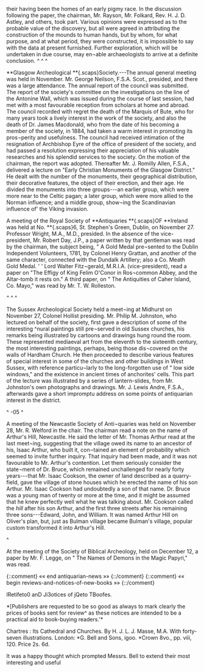 their having been the homes of an early pigmy
race. In the discussion following the paper, the
chairman, Mr. Rayson, Mr. Folkard, Rev. H. J. D.
Astley, and others, took part. Various opinions
were expressed as to the probable value of the
discovery, but all were agreed in attributing the
construction of the mounds to human hands, but
by whom, for what purpose, and at what period,
they were constructed, it is impossible to say with
the data at present furnished. Further exploration,
which will be undertaken in due course, may en¬able
archaeologists to arrive at a definite conclusion.
*^ ^ ^*

**Glasgow Archeological **{.scaps}Society.---The annual
general meeting was held in November. Mr.
George Neilson, F.S.A. Scot., presided, and there
was a large attendance. The annual report of the
council was submitted. The report of the society's
committee on the investigations on the line of the
Antonine Wall, which was issued during the course
of last session, had met with a most favourable
reception from scholars at home and abroad. The
council recorded with regret the death of the
Marquis of Bute, who for many years took a lively
interest in the work of the society, and also the
death of Dr. James Macdonald, who from the date
of his becoming a member of the society, in 1884,
had taken a warm interest in promoting its pros¬perity
and usefulness. The council had received
intimation of the resignation of Archbishop Eyre of
the office of president of the society, and had
passed a resolution expressing their appreciation
of his valuable researches and his splendid services
to the society. On the motion of the chairman,
the report was adopted. Thereafter Mr. J. Romilly
Allen, F.S.A., delivered a lecture on "Early
Christian Monuments of the Glasgow District."
He dealt with the number of the monuments, their
geographical distribution, their decorative features,
the object of their erection, and their age. He
divided the monuments into three groups---an
earlier group, which were more near to the Celtic
pagan; a later group, which were more allied to
the Norman influence; and a middle group, show¬ing
the Scandinavian influence of' the Viking
invasion.

A meeting of the Royal Society of **Antiquaries
**{.scaps}OF **Ireland was held at No. **{.scaps}6, St. Stephen's
Green, Dublin, on November 27. Professor
Wright, M.A., M.D., presided. In the absence
of the vice-president, Mr. Robert Day, J.P., a
paper written by that gentleman was read by the
chairman, the subject being, " A Gold Medal pre¬sented
to the Dublin Independent Volunteers, 1781,
by Colonel Henry Grattan, and another of the same
character, connected with the Dundalk Artillery;
also a Co. Meath Gold Medal. ' ' Lord Walter Fitz¬gerald,
M.R.I.A. (vice-president), read a paper on
"The Effigy of King Felim O'Conor in Ros¬common
Abbey, and the Altar-tomb it rests on."
A third paper, on " The Antiquities of Caher Island,
Co. Mayo," was read by Mr. T. W. Rolleston.

*^ ^ ^*

The Sussex Archeological Society held a meet¬ing
at Midhurst on November 27, Colonel Hollist
presiding. Mr. Philip M. Johnston, who lectured
on behalf of the society, first gave a description of
some of the interesting ^nural paintings still pre¬served
in old Sussex churches, his remarks being
illustrated by cartoons and drawings hung round
the room. These represented mediaeval art from
the eleventh to the sixteenth century, the most
interesting paintings, perhaps, being those dis¬covered
on the walls of Hardham Church. He
then proceeded to describe various features of
special interest in some of the churches and other
buildings in West Sussex, with reference particu¬larly
to the long-forgotten use of " low side
windows," and the existence in ancient times of
anchorites' cells. This part of the lecture was
illustrated by a series of lantern-slides, from Mr.
Johnston's own photographs and drawings. Mr.
J. Lewis Andre, F.S.A., afterwards gave a short
impromptu address on some points of antiquarian
interest in the district.

^ -05 ^

A meeting of the Newcastle Society of Anti¬quaries
was held on November 28, Mr. R. Welford
in the chair. The chairman read a note on the
name of Arthur's Hill, Newcastle. He said the
letter of Mr. Thomas Arthur read at the last meet¬ing,
suggesting that the village owed its name to an
ancestor of his, Isaac Arthur, who built it, con¬tained
an element of probability which seemed to
invite further inquiry. That inquiry had been
made, and it was not favourable to Mr. Arthur's
contention. Let them seriously consider the state¬ment
of Dr. Bruce, which remained unchallenged
for nearly forty years---that Mr. Isaac Cookson,
the owner of land described as a quarry-field, gave
the village of stone houses which he erected the
name of his son Arthur. Mr. Isaac Cookson had
undoubtedly a son of that name. Dr. Bruce was a
young man of twenty or more at the time, and it
might be assumed that he knew perfectly well what
he was talking about. Mr. Cookson called the
*hill* after his son Arthur, and the first three streets
after his remaining three sons---Edward, John,
and William. It was named Arthur Hill on
Oliver's plan, but, just as Bulman village became
Bulman's village, popular custom transformed it
into Arthur's Hill.

^

At the meeting of the Society of Biblical
Archeology, held on December 12, a paper by
Mr. F. Legge, on " The Names of Demons in the
Magic Papyri," was read.

{::comment} «« end antiquarian-news »» {::/comment}
{::comment} «« begin reviews-and-notices-of-new-books »» {::/comment}


lRetifeto0 anD Ji3otices
of jQeto TBoofes.

*[Publishers are requested to be so good as always to
mark clearly the prices of books sent for review^ as
these notices are intended to be a practical aid to
book-buying readers.'\*

Chartres : Its Cathedral and Churches. By
H. J. L. J. Masse, M.A. With forty-seven
illustrations. London: *G. Bell and Sons, igoo.
*Crown 8vo., pp. viii, 120. Price 2s. 6d.

It was a happy thought which prompted Messrs.
Bell to extend their most interesting and useful
